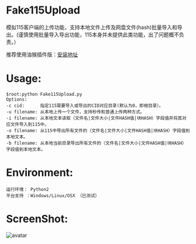 # Fake115Upload
模拟115客户端的上传功能，支持本地文件上传及网盘文件(hash)批量导入和导出。(谨慎使用批量导入导出功能，115本身并未提供此类功能，出了问题概不负责。）
  
  推荐使用油猴插件版：[安装地址](https://greasyfork.org/ja/scripts/386724-115%E4%B8%80%E9%94%AE%E8%BD%AC%E5%AD%98)
# Usage:
```
$root:python Fake115Upload.py 
Options:
-c cid:      指定115需要导入或导出的CID对应目录(默认为0，即根目录）。
-u filename: 从本地上传一个文件，支持秒传和普通上传两种方式。
-i filename: 从本地文本读取（文件名|文件大小|文件HASH值|块HASH）字段值并将其对应文件导入到115中。
-o filename: 从115中导出所有文件的（文件名|文件大小|文件HASH值|块HASH）字段值到本地文本。
-b filename: 从本地当前目录导出所有文件的（文件名|文件大小|文件HASH值|块HASH）字段值到本地文本。

```
# Environment:
  ```
  运行环境： Python2 
  平台支持 ：Windows/Linux/OSX （已测试）
  ```


# ScreenShot:
   
  ![avatar](https://raw.githubusercontent.com/T3rry7f/Fake115Upload/master/screenshot.png)



